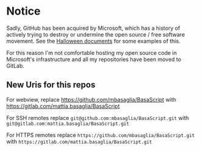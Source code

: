 Notice
======

Sadly, GitHub has been acquired by Microsoft, which has a history of
actively trying to destroy or undermine the open source / free software
movement.
See the [Halloween documents](http://catb.org/~esr/halloween/) for some
examples of this.

For this reason I'm not comfortable hosting my open source code in Microsoft's
infrastructure and all my repositories have been moved to GitLab.

New Uris for this repos
-----------------------

For webview, replace
https://github.com/mbasaglia/BasaScript with
https://gitlab.com/mattia.basaglia/BasaScript

For SSH remotes replace
`git@github.com:mbasaglia/BasaScript.git` with
`git@gitlab.com:mattia.basaglia/BasaScript.git`

For HTTPS remotes replace
`https://github.com/mbasaglia/BasaScript.git` with
`https://gitlab.com/mattia.basaglia/BasaScript.git`

